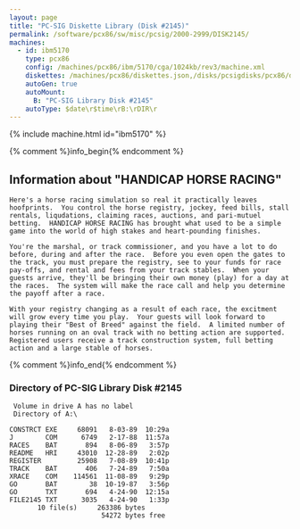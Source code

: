 ```yaml
---
layout: page
title: "PC-SIG Diskette Library (Disk #2145)"
permalink: /software/pcx86/sw/misc/pcsig/2000-2999/DISK2145/
machines:
  - id: ibm5170
    type: pcx86
    config: /machines/pcx86/ibm/5170/cga/1024kb/rev3/machine.xml
    diskettes: /machines/pcx86/diskettes.json,/disks/pcsigdisks/pcx86/diskettes.json
    autoGen: true
    autoMount:
      B: "PC-SIG Library Disk #2145"
    autoType: $date\r$time\rB:\rDIR\r
---
```


{% include machine.html id="ibm5170" %}

{% comment %}info_begin{% endcomment %}

## Information about "HANDICAP HORSE RACING"

    Here's a horse racing simulation so real it practically leaves
    hoofprints.  You control the horse registry, jockey, feed bills, stall
    rentals, liqudations, claiming races, auctions, and pari-mutuel
    betting.  HANDICAP HORSE RACING has brought what used to be a simple
    game into the world of high stakes and heart-pounding finishes.
    
    You're the marshal, or track commissioner, and you have a lot to do
    before, during and after the race.  Before you even open the gates to
    the track, you must prepare the registry, see to your funds for race
    pay-offs, and rental and fees from your track stables.  When your
    guests arrive, they'll be bringing their own money (play) for a day at
    the races.  The system will make the race call and help you determine
    the payoff after a race.
    
    With your registry changing as a result of each race, the excitment
    will grow every time you play.  Your guests will look forward to
    playing their "Best of Breed" against the field.  A limited number of
    horses running on an oval track with no betting action are supported.
    Registered users receive a track construction system, full betting
    action and a large stable of horses.
{% comment %}info_end{% endcomment %}


### Directory of PC-SIG Library Disk #2145

     Volume in drive A has no label
     Directory of A:\

    CONSTRCT EXE     68091   8-03-89  10:29a
    J        COM      6749   2-17-88  11:57a
    RACES    BAT       894   8-06-89   3:57p
    README   HRI     43010  12-28-89   2:02p
    REGISTER         25908   7-08-89  10:41p
    TRACK    BAT       406   7-24-89   7:50a
    XRACE    COM    114561  11-08-89   9:29p
    GO       BAT        38  10-19-87   3:56p
    GO       TXT       694   4-24-90  12:15a
    FILE2145 TXT      3035   4-24-90   1:33p
           10 file(s)     263386 bytes
                           54272 bytes free

